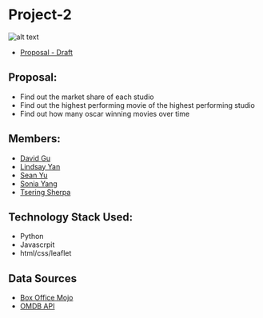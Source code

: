 # Project-2
![alt text](https://www.screengeek.net/wp-content/uploads/2017/04/avengers-4.png)
* [Proposal - Draft](https://docs.google.com/document/d/1N4zQhVNANNn9Fwe6zHKXopqd9Daxmg_cvEEoG69-sF4/edit)

## Proposal:
* Find out the market share of each studio
* Find out the highest performing movie of the highest performing studio
* Find out how many oscar winning movies over time 

## Members:
* [David Gu](https://www.linkedin.com/in/thatmandavid-gu-a0806b5a/)
* [Lindsay Yan](https://www.linkedin.com/in/lindsay-yan-8a09469b/)
* [Sean Yu](https://www.linkedin.com/in/sean-yu-733205a6/)
* [Sonia Yang](https://www.linkedin.com/in/sonia-yang-69504438/)
* [Tsering Sherpa](https://www.linkedin.com/in/tsering-sherpa-1171a7b4/)

## Technology Stack Used:
* Python
* Javascrpit
* html/css/leaflet

## Data Sources
* [Box Office Mojo](http://www.boxofficemojo.com/)
* [OMDB API](http://www.omdbapi.com)

